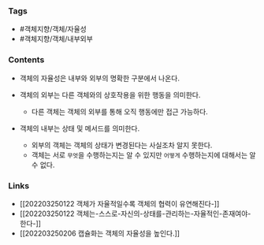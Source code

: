 ### Tags 
- #객체지향/객체/자율성 
- #객체지향/객체/내부외부


### Contents 
- 객체의 자율성은 내부와 외부의 명확한 구분에서 나온다.

- 객체의 외부는 다른 객체와의 상호작용을 위한 행동을 의미한다. 
	- 다른 객체는 객체의 외부를 통해 오직 행동에만 접근 가능하다.

- 객체의 내부는 상태 및 메서드를 의미한다. 
	- 외부의 객체는 객체의 상태가 변경된다는 사실조차 알지 못한다.
	- 객체는 서로 `무엇`을 수행하는지는 알 수 있지만 `어떻게` 수행하는지에 대해서는 알 수 없다.



### Links
- [[202203250122 객체가 자율적일수록 객체의 협력이 유연해진다-]]
- [[202203250122 객체는-스스로-자신의-상태를-관리하는-자율적인-존재여야-한다-]]
- [[202203250206 캡슐화는 객체의 자율성을 높인다.]]




